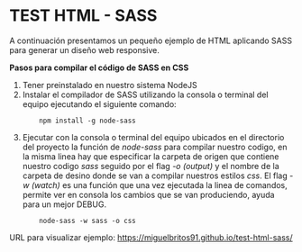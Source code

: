 # TEST HTML - SASS

A continuación presentamos un pequeño ejemplo de HTML aplicando SASS para generar un diseño web responsive.

**Pasos para compilar el código de SASS en CSS**
1. Tener preinstalado en nuestro sistema NodeJS
2. Instalar el compilador de SASS utilizando la consola o terminal del equipo ejecutando el siguiente comando:
    ``` 
        npm install -g node-sass 
    ```
3. Ejecutar con la consola o terminal del equipo ubicados en el directorio del proyecto la función de _node-sass_ para compilar nuestro codigo, en la misma linea hay que especificar la carpeta de origen que contiene nuestro codigo _sass_ seguido por el flag _-o (output)_ y el nombre de la carpeta de desino donde se van a compilar nuestros estilos _css_. El flag _-w (watch)_ es una función que una vez ejecutada la linea de comandos, permite ver en consola los cambios que se van produciendo, ayuda para un mejor DEBUG.
    ```
        node-sass -w sass -o css
    ```


URL para visualizar ejemplo: https://miguelbritos91.github.io/test-html-sass/
